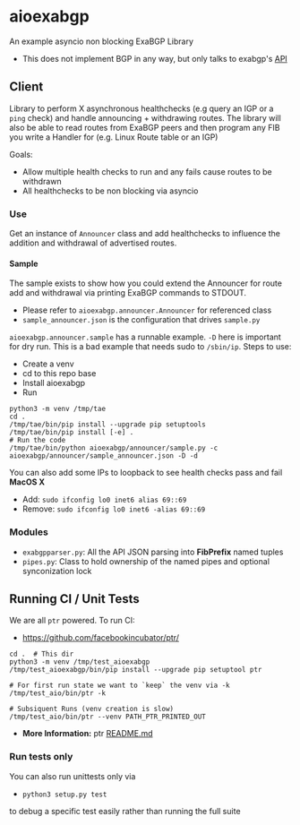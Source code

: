 # aioexabgp

An example asyncio non blocking ExaBGP Library

- This does not implement BGP in any way, but only talks to exabgp's [API](https://github.com/Exa-Networks/exabgp/wiki/Controlling-ExaBGP-:-interacting-from-the-API)

## Client

Library to perform X asynchronous healthchecks (e.g query an IGP or a `ping` check)
and handle announcing + withdrawing routes. The library will also be able
to read routes from ExaBGP peers and then program any FIB you write a Handler for
(e.g. Linux Route table or an IGP)

Goals:

- Allow multiple health checks to run and any fails cause routes to be withdrawn
- All healthchecks to be non blocking via asyncio

### Use

Get an instance of `Announcer` class and add healthchecks to
influence the addition and withdrawal of advertised routes.

#### Sample

The sample exists to show how you could extend the Announcer for route add and withdrawal
via printing ExaBGP commands to STDOUT.

- Please refer to `aioexabgp.announcer.Announcer` for referenced class
- `sample_announcer.json` is the configuration that drives `sample.py`

`aioexabgp.announcer.sample` has a runnable example. `-D` here is important for dry run. This is a bad example that needs sudo to `/sbin/ip`.
Steps to use:

- Create a venv
- cd to this repo base
- Install aioexabgp
- Run

```shell
python3 -m venv /tmp/tae
cd .
/tmp/tae/bin/pip install --upgrade pip setuptools
/tmp/tae/bin/pip install [-e] .
# Run the code
/tmp/tae/bin/python aioexabgp/announcer/sample.py -c aioexabgp/announcer/sample_announcer.json -D -d
```

You can also add some IPs to loopback to see health checks pass and fail
**MacOS X**

- Add: `sudo ifconfig lo0 inet6 alias 69::69`
- Remove: `sudo ifconfig lo0 inet6 -alias 69::69`

### Modules

- `exabgpparser.py`: All the API JSON parsing into **FibPrefix** named tuples
- `pipes.py`: Class to hold ownership of the named pipes and optional synconization lock

## Running CI / Unit Tests

We are all `ptr` powered. To run CI:

- https://github.com/facebookincubator/ptr/

```shell
cd .  # This dir
python3 -m venv /tmp/test_aioexabgp
/tmp/test_aioexabgp/bin/pip install --upgrade pip setuptool ptr

# For first run state we want to `keep` the venv via -k
/tmp/test_aio/bin/ptr -k

# Subsiquent Runs (venv creation is slow)
/tmp/test_aio/bin/ptr --venv PATH_PTR_PRINTED_OUT
```

- **More Information:** ptr [README.md](https://github.com/facebookincubator/ptr/blob/master/README.md)

### Run tests only

You can also run unittests only via

- `python3 setup.py test`

to debug a specific test easily rather than running the full suite
